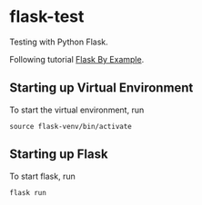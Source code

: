 # flask-test
Testing with Python Flask.

Following tutorial [Flask By Example](https://realpython.com/learning-paths/flask-by-example/).


## Starting up Virtual Environment
To start the virtual environment, run
```
source flask-venv/bin/activate
```

## Starting up Flask
To start flask, run
```
flask run
```
